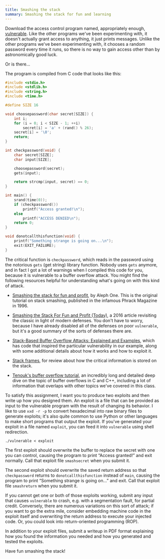 ```yaml
---
title: Smashing the stack
summary: Smashing the stack for fun and learning
---
```


Download the access control program named, appropriately enough,
[vulnerable](vulnerable). Like the other programs we've been experimenting
with, it doesn't actually grant access to anything, it just prints
messages. Unlike the other programs we've been experimenting with,
it chooses a random password every time it runs, so there is no way to
gain access other than by astronomically good luck.

Or is there…

The program is compiled from C code that looks like this:

``` C
#include <stdio.h>
#include <stdlib.h>
#include <string.h>
#include <time.h>

#define SIZE 16

void choosepassword(char secret[SIZE]) {
	int i;
	for (i = 0; i < SIZE - 1; ++i)
		secret[i] = 'a' + (rand() % 26);
	secret[i] = '\0';
	return;
}

int checkpassword(void) {
	char secret[SIZE];
	char input[SIZE];

	choosepassword(secret);
	gets(input);

	return strcmp(input, secret) == 0;
}

int main() {
	srand(time(0));
	if (checkpassword())
		printf("Access granted!\n");
	else
		printf("ACCESS DENIED\n");
	return 0;
}

void donotcallthisfunction(void) {
	printf("Something strange is going on...\n");
	exit(EXIT_FAILURE);
}
```

The critical function is `checkpassword`, which reads in the password
using the notorious `gets` (get string) library function. Nobody uses
`gets` anymore, and in fact I got a lot of warnings when I compiled
this code for you, because it is vulnerable to a buffer overflow attack.
You might find the following resources helpful for understanding what's
going on with this kind of attack.

* [Smashing the stack for fun and profit], by Aleph One. This is the
  original tutorial on stack smashing, published in the infamous Phrack
  Magazine in 1996.
* [Smashing the Stack For Fun and Profit (Today)], a 2016 article
  revisiting the classic in light of modern defenses. You don't have
  to worry, because I have already disabled all of the defenses on
  poor `vulnerable`, but it's a good summary of the sorts of defenses
  there are.
* [Stack-Based Buffer Overflow Attacks: Explained and Examples], which has
  code that inspired the particular vulnerability in our example, along
  with some additional details about how it works and how to exploit it.
* [Stack frames], for review about how the critical information is
  stored on the stack.
* [Tenouk's buffer overflow tutorial], an incredibly long and detailed deep
  dive on the topic of buffer overflows in C and C++, including a lot of
  information that overlaps with other topics we've covered in this class.

  [Smashing the stack for fun and profit]: http://phrack.org/issues/49/14.html
  [Smashing the Stack For Fun and Profit (Today)]: https://travisf.net/smashing-the-stack-today
  [Stack-Based Buffer Overflow Attacks: Explained and Examples]: https://www.rapid7.com/blog/post/2019/02/19/stack-based-buffer-overflow-attacks-what-you-need-to-know/
  [Stack frames]: https://www.cs.rutgers.edu/~pxk/419/notes/frames.html
  [Tenouk's buffer overflow tutorial]: https://www.tenouk.com/cncplusplusbufferoverflow.html

To satisfy this assignment, I want you to produce two exploits and
then write up how you designed them. An exploit is a file that can be
provided as input to the vulnerable program with the result of changing
its behavior.  I like to use `xxd -r -p` to convert hexadecimal into raw
binary files to generate exploits; it's also quite common to use Python
or other languages to make short programs that output the exploit. If
you've generated your exploit in a file named `exploit`, you can feed
it into `vulnerable` using shell redirection.

```
./vulnerable < exploit
```

The first exploit should overwrite the buffer to replace the secret
with one you can control, causing the program to print “Access
granted!” and exit normally. Call that exploit file `smashsecret`
when you submit it.

The second exploit should overwrite the saved return address so that
`checkpassword` returns to `donotcallthisfunction` instead of `main`,
causing the program to print “Something strange is going on...” and
exit. Call that exploit file `smashreturn` when you submit it.

If you cannot get one or both of those exploits working, submit any input
that causes `vulnerable` to crash, e.g. with a segmentation fault, for
partial credit.  Conversely, there are numerous variations on this sort of
attack; if you want to go the extra mile, consider embedding machine code
in the exploit itself and overwriting the return address to execute your
injected code. Or, you could look into return-oriented programming (ROP).

In addition to your exploit files, submit a writeup in PDF format
explaining how you found the information you needed and how you generated
and tested the exploits.

Have fun smashing the stack!
